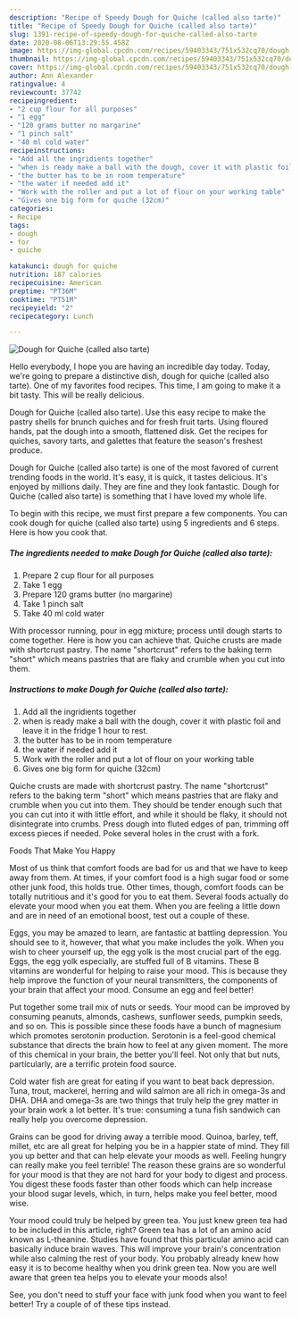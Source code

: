 ```yaml
---
description: "Recipe of Speedy Dough for Quiche (called also tarte)"
title: "Recipe of Speedy Dough for Quiche (called also tarte)"
slug: 1391-recipe-of-speedy-dough-for-quiche-called-also-tarte
date: 2020-08-06T13:29:55.458Z
image: https://img-global.cpcdn.com/recipes/59403343/751x532cq70/dough-for-quiche-called-also-tarte-recipe-main-photo.jpg
thumbnail: https://img-global.cpcdn.com/recipes/59403343/751x532cq70/dough-for-quiche-called-also-tarte-recipe-main-photo.jpg
cover: https://img-global.cpcdn.com/recipes/59403343/751x532cq70/dough-for-quiche-called-also-tarte-recipe-main-photo.jpg
author: Ann Alexander
ratingvalue: 4
reviewcount: 37742
recipeingredient:
- "2 cup flour for all purposes"
- "1 egg"
- "120 grams butter no margarine"
- "1 pinch salt"
- "40 ml cold water"
recipeinstructions:
- "Add all the ingridients together"
- "when is ready make a ball with the dough, cover it with plastic foil and leave it in the fridge 1 hour to rest."
- "the butter has to be in room temperature"
- "the water if needed add it"
- "Work with the roller and put a lot of flour on your working table"
- "Gives one big form for quiche (32cm)"
categories:
- Recipe
tags:
- dough
- for
- quiche

katakunci: dough for quiche 
nutrition: 187 calories
recipecuisine: American
preptime: "PT36M"
cooktime: "PT51M"
recipeyield: "2"
recipecategory: Lunch

---
```



![Dough for Quiche (called also tarte)](https://img-global.cpcdn.com/recipes/59403343/751x532cq70/dough-for-quiche-called-also-tarte-recipe-main-photo.jpg)

Hello everybody, I hope you are having an incredible day today. Today, we're going to prepare a distinctive dish, dough for quiche (called also tarte). One of my favorites food recipes. This time, I am going to make it a bit tasty. This will be really delicious.

Dough for Quiche (called also tarte). Use this easy recipe to make the pastry shells for brunch quiches and for fresh fruit tarts. Using floured hands, pat the dough into a smooth, flattened disk. Get the recipes for quiches, savory tarts, and galettes that feature the season&#39;s freshest produce.

Dough for Quiche (called also tarte) is one of the most favored of current trending foods in the world. It's easy, it is quick, it tastes delicious. It's enjoyed by millions daily. They are fine and they look fantastic. Dough for Quiche (called also tarte) is something that I have loved my whole life.


To begin with this recipe, we must first prepare a few components. You can cook dough for quiche (called also tarte) using 5 ingredients and 6 steps. Here is how you cook that.

<!--inarticleads1-->

##### The ingredients needed to make Dough for Quiche (called also tarte):

1. Prepare 2 cup flour for all purposes
1. Take 1 egg
1. Prepare 120 grams butter (no margarine)
1. Take 1 pinch salt
1. Take 40 ml cold water


With processor running, pour in egg mixture; process until dough starts to come together. Here is how you can achieve that. Quiche crusts are made with shortcrust pastry. The name &#34;shortcrust&#34; refers to the baking term &#34;short&#34; which means pastries that are flaky and crumble when you cut into them. 

<!--inarticleads2-->

##### Instructions to make Dough for Quiche (called also tarte):

1. Add all the ingridients together
1. when is ready make a ball with the dough, cover it with plastic foil and leave it in the fridge 1 hour to rest.
1. the butter has to be in room temperature
1. the water if needed add it
1. Work with the roller and put a lot of flour on your working table
1. Gives one big form for quiche (32cm)


Quiche crusts are made with shortcrust pastry. The name &#34;shortcrust&#34; refers to the baking term &#34;short&#34; which means pastries that are flaky and crumble when you cut into them. They should be tender enough such that you can cut into it with little effort, and while it should be flaky, it should not disintegrate into crumbs. Press dough into fluted edges of pan, trimming off excess pieces if needed. Poke several holes in the crust with a fork. 

Foods That Make You Happy


Most of us think that comfort foods are bad for us and that we have to keep away from them. At times, if your comfort food is a high sugar food or some other junk food, this holds true. Other times, though, comfort foods can be totally nutritious and it's good for you to eat them. Several foods actually do elevate your mood when you eat them. When you are feeling a little down and are in need of an emotional boost, test out a couple of these.

Eggs, you may be amazed to learn, are fantastic at battling depression. You should see to it, however, that what you make includes the yolk. When you wish to cheer yourself up, the egg yolk is the most crucial part of the egg. Eggs, the egg yolk especially, are stuffed full of B vitamins. These B vitamins are wonderful for helping to raise your mood. This is because they help improve the function of your neural transmitters, the components of your brain that affect your mood. Consume an egg and feel better!

Put together some trail mix of nuts or seeds. Your mood can be improved by consuming peanuts, almonds, cashews, sunflower seeds, pumpkin seeds, and so on. This is possible since these foods have a bunch of magnesium which promotes serotonin production. Serotonin is a feel-good chemical substance that directs the brain how to feel at any given moment. The more of this chemical in your brain, the better you'll feel. Not only that but nuts, particularly, are a terrific protein food source.

Cold water fish are great for eating if you want to beat back depression. Tuna, trout, mackerel, herring and wild salmon are all rich in omega-3s and DHA. DHA and omega-3s are two things that truly help the grey matter in your brain work a lot better. It's true: consuming a tuna fish sandwich can really help you overcome depression. 

Grains can be good for driving away a terrible mood. Quinoa, barley, teff, millet, etc are all great for helping you be in a happier state of mind. They fill you up better and that can help elevate your moods as well. Feeling hungry can really make you feel terrible! The reason these grains are so wonderful for your mood is that they are not hard for your body to digest and process. You digest these foods faster than other foods which can help increase your blood sugar levels, which, in turn, helps make you feel better, mood wise.

Your mood could truly be helped by green tea. You just knew green tea had to be included in this article, right? Green tea has a lot of an amino acid known as L-theanine. Studies have found that this particular amino acid can basically induce brain waves. This will improve your brain's concentration while also calming the rest of your body. You probably already knew how easy it is to become healthy when you drink green tea. Now you are well aware that green tea helps you to elevate your moods also!

See, you don't need to stuff your face with junk food when you want to feel better! Try  a  couple of  of  these  tips  instead.

